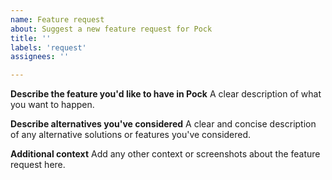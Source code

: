 ```yaml
---
name: Feature request
about: Suggest a new feature request for Pock
title: ''
labels: 'request'
assignees: ''

---
```


**Describe the feature you'd like to have in Pock**
A clear description of what you want to happen.

**Describe alternatives you've considered**
A clear and concise description of any alternative solutions or features you've considered.

**Additional context**
Add any other context or screenshots about the feature request here.
